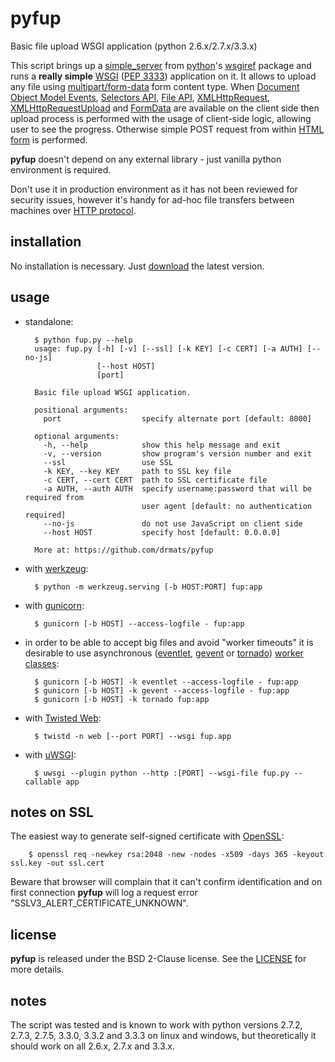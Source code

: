 # pyfup

Basic file upload WSGI application (python 2.6.x/2.7.x/3.3.x)

This script brings up a
[simple\_server](http://docs.python.org/3.3/library/wsgiref.html#module-wsgiref.simple_server)
from [python](http://python.org/)'s
[wsgiref](http://docs.python.org/3.3/library/wsgiref.html) package and runs
a **really simple** [WSGI](http://wsgi.org)
([PEP 3333](http://www.python.org/dev/peps/pep-3333/)) application on it.
It allows to upload any file using
[multipart/form-data](http://www.w3.org/TR/html401/interact/forms.html#h-17.13.4.2)
form content type.
When [Document Object Model Events](http://www.w3.org/TR/DOM-Level-2-Events/events.html),
[Selectors API](http://www.w3.org/TR/selectors-api/),
[File API](http://www.w3.org/TR/FileAPI/),
[XMLHttpRequest](http://www.w3.org/TR/XMLHttpRequest/),
[XMLHttpRequestUpload](http://www.w3.org/TR/XMLHttpRequest/#xmlhttprequestupload)
and [FormData](http://www.w3.org/TR/XMLHttpRequest/#interface-formdata) are
available on the client side then upload process is performed with the usage
of client-side logic, allowing user to see the progress. Otherwise simple POST
request from within [HTML form](http://www.w3.org/TR/html401/interact/forms.html)
is performed.

**pyfup** doesn't depend on any external library - just vanilla python
environment is required.

Don't use it in production environment as it has not been reviewed
for security issues, however it's handy for ad-hoc file transfers
between machines over [HTTP protocol](http://www.ietf.org/rfc/rfc2616.txt).




## installation

No installation is necessary. Just
[download](https://raw.github.com/drmats/pyfup/master/fup.py)
the latest version.




## usage

* standalone:

        $ python fup.py --help
        usage: fup.py [-h] [-v] [--ssl] [-k KEY] [-c CERT] [-a AUTH] [--no-js]
                      [--host HOST]
                      [port]

        Basic file upload WSGI application.

        positional arguments:
          port                  specify alternate port [default: 8000]

        optional arguments:
          -h, --help            show this help message and exit
          -v, --version         show program's version number and exit
          --ssl                 use SSL
          -k KEY, --key KEY     path to SSL key file
          -c CERT, --cert CERT  path to SSL certificate file
          -a AUTH, --auth AUTH  specify username:password that will be required from
                                user agent [default: no authentication required]
          --no-js               do not use JavaScript on client side
          --host HOST           specify host [default: 0.0.0.0]

        More at: https://github.com/drmats/pyfup


* with [werkzeug](http://werkzeug.pocoo.org/):

        $ python -m werkzeug.serving [-b HOST:PORT] fup:app

* with [gunicorn](http://gunicorn.org/):
    
        $ gunicorn [-b HOST] --access-logfile - fup:app

* in order to be able to accept big files and avoid "worker timeouts" it is
desirable to use asynchronous ([eventlet](http://eventlet.net/),
[gevent](http://www.gevent.org/) or
[tornado](http://www.tornadoweb.org/))
[worker classes](http://docs.gunicorn.org/en/latest/settings.html#worker-processes):

        $ gunicorn [-b HOST] -k eventlet --access-logfile - fup:app
        $ gunicorn [-b HOST] -k gevent --access-logfile - fup:app
        $ gunicorn [-b HOST] -k tornado fup:app

* with [Twisted Web](https://twistedmatrix.com/trac/wiki/TwistedWeb):

        $ twistd -n web [--port PORT] --wsgi fup.app

* with [uWSGI](http://uwsgi-docs.readthedocs.org/en/latest/):

        $ uwsgi --plugin python --http :[PORT] --wsgi-file fup.py --callable app




## notes on SSL

The easiest way to generate self-signed certificate with
[OpenSSL](https://www.openssl.org/):

        $ openssl req -newkey rsa:2048 -new -nodes -x509 -days 365 -keyout ssl.key -out ssl.cert

Beware that browser will complain that it can't confirm identification
and on first connection **pyfup** will log a request error
"SSLV3_ALERT_CERTIFICATE_UNKNOWN".




## license

**pyfup** is released under the BSD 2-Clause license. See the
[LICENSE](https://github.com/drmats/pyfup/blob/master/LICENSE)
for more details.




## notes

The script was tested and is known to work with python versions 2.7.2, 2.7.3,
2.7.5, 3.3.0, 3.3.2 and 3.3.3 on linux and windows, but theoretically it should
work on all 2.6.x, 2.7.x and 3.3.x.

